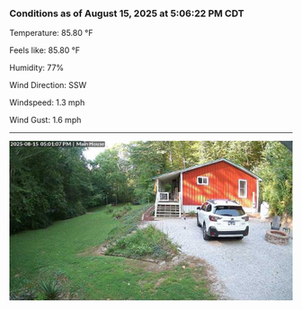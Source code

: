 ### Conditions as of August 15, 2025 at 5:06:22 PM CDT 

Temperature: 85.80 &deg;F

Feels like: 85.80 &deg;F

Humidity: 77%

Wind Direction: SSW

Windspeed: 1.3 mph

Wind Gust: 1.6 mph

---

<img src="./images/latest.jpeg"/>

